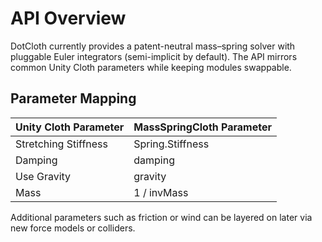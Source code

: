 API Overview
============

DotCloth currently provides a patent-neutral mass–spring solver with pluggable Euler integrators (semi-implicit by default). The API mirrors common Unity Cloth parameters while keeping modules swappable.

Parameter Mapping
-----------------
| Unity Cloth Parameter | MassSpringCloth Parameter |
|-----------------------|---------------------------|
| Stretching Stiffness  | Spring.Stiffness          |
| Damping               | damping                   |
| Use Gravity           | gravity                   |
| Mass                  | 1 / invMass               |

Additional parameters such as friction or wind can be layered on later via new force models or colliders.
